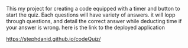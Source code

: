 This my project for creating a code equipped with a timer and button to start the quiz. Each questions will have variety of answers. it will lopp through questions, and detail the correct answer while deducting time if your answer is wrong. 
here is the link to the deployed application

https://stephdanid.github.io/codeQuiz/
